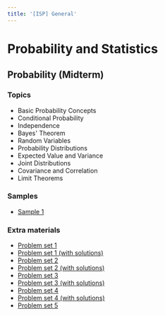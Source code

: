 ```yaml
---
title: '[ISP] General'
---
```


# Probability and Statistics

## Probability (Midterm)

### Topics

- Basic Probability Concepts
- Conditional Probability
- Independence
- Bayes' Theorem
- Random Variables
- Probability Distributions
- Expected Value and Variance
- Joint Distributions
- Covariance and Correlation
- Limit Theorems

### Samples

- [Sample 1](/samples/probability-statistics/probability1.pdf)

### Extra materials

- [Problem set 1](/extra/probability-statistics/01prob-set.pdf)
- [Problem set 1 (with solutions)](/extra/probability-statistics/01prob-solutions.pdf)
- [Problem set 2](/extra/probability-statistics/02prob-set.pdf)
- [Problem set 2 (with solutions)](/extra/probability-statistics/02prob-solutions.pdf)
- [Problem set 3](/extra/probability-statistics/03prob-set.pdf)
- [Problem set 3 (with solutions)](/extra/probability-statistics/03prob-solutions.pdf)
- [Problem set 4](/extra/probability-statistics/04prob-set.pdf)
- [Problem set 4 (with solutions)](/extra/probability-statistics/04prob-solutions.pdf)
- [Problem set 5](/extra/probability-statistics/05prob-set.pdf)
